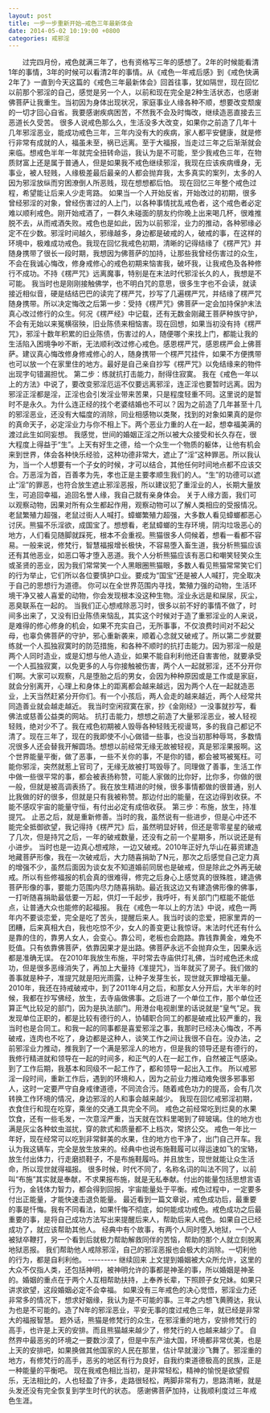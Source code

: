 ```yaml
---
layout: post
title: 一步一步重新开始—戒色三年最新体会
date: 2014-05-02 10:19:00 +0800
categories: 戒邪淫
---
```


　　过完四月份，戒色就满三年了，也有资格写三年的感想了。2年的时候能看清1年的事情，3年的时候可以看清2年的事情。从《戒色一年戒后感》到《戒色快满2年了》一直到今天这篇的《戒色三年最新体会》回首往事，犹如隔世，现在回忆以前那个邪淫的自己，感觉是另一个人，以前和现在完全是2种生活状态，也感谢佛菩萨让我重生。当初因为身体出现状况，家庭事业人缘各种不顺，想要改变颓废的一切才回心自省。我要感谢疾病困苦，不然我不会及时悔改，继续造恶直接去三恶道长久受苦。 很多人说戒色那么久，生活没多大改变，如果你之前造了几年十几年邪淫恶业，能成功戒色三年，三年内没有大的疾病，家人都平安健康，就是修行非常有成就的人，福虽未至，祸已远离。至于大福报，当走过三年之后渐渐就会来临。想戒色半年一年就完全扭转命运，我认为是不可能，至少我戒色三年，在物质财富上还是属于普通人，但是如果我不戒色继续邪淫，我现在应该疾病缠身，无事业，被人轻贱，人缘极差最后最亲的人都会抛弃我，太多真实的案列，太多的人因为邪淫放纵而穷困潦倒人所恶贱，现在想想都后怕。 现在回忆三年整个戒色过程，希望能让后来人少走弯路。 如果当一个人开始反省，开始改过的初期，很多曾经邪淫的对象，曾经伤害过的人上门，以各种事情扰乱戒色者，这个戒色者必定难以顺利戒色。刚开始戒酒了，一群久未碰面的朋友约你晚上出来喝几杯，很难推脱不去，从而戒酒失败。戒色也是如此，因为以前邪淫，业力的推动，各种邪缘必定不在少数。邪淫时间越久，邪缘越多，身边都是破戒的人，破戒的事，在这样的环境中，极难成功戒色。我现在回忆我戒色初期，清晰的记得结缘了《楞严咒》并随身携带了很长一段时期，我想因为佛菩萨的加持，让那些我曾经伤害过的众生，不会在我诚心悔改，修身戒修心的戒色初期来恼害我，破坏我，让我戒色及各种修行不成功。不持《楞严咒》远离魔事，特别是在末法时代邪淫长久的人，我想是不可能。 我当时也是刚刚接触佛学，也不明白咒的意思，很多生字也不会读，就读接近相似音，硬是结结巴巴的读完了楞严咒，抄写了几遍楞严咒，并结缘了楞严咒随身携带。所以决定悔改之后第一步：受持《楞严咒》佛菩萨一定会加持保护末法真心改过修行的众生。何况《楞严经》中记载，还有无数金刚藏王菩萨种族守护，不会有无始以来冤横宿殃，旧业陈债来相恼害。现在回想，如果当初没有持《楞严咒》，邪淫十数年积累的旧业陈债，伤害过的人，随便哪个来找上门，都能让我的生活陷入困境争吵不断，无法顺利改过修心戒色。感恩楞严咒，感恩楞严会上佛菩萨。建议真心悔改修身修戒修心的人，随身携带一个楞严咒挂件，如果不方便携带也可以放一个在家里住的地方。最好是自己亲自抄写《楞严咒》以免结缘来的物件出现字句错漏担忧。 第二步：练就抗打击能力，耐得住寂寞。 我在《戒色一年以上的方法》中说了，要改变邪淫厄运不仅要远离邪淫，连正淫也要暂时远离。因为邪淫正淫都是淫，正淫也会引发淫业带来苦果，只是程度轻重不同。这里说的是暂时不是永久。为什么连正经的找个老婆结婚也不可以？因为之前造了几年甚至十几的邪淫恶业，还没有大幅度的消除，同业相感物以类聚，找到的对象如果真的是你的真命天子，必定淫业力与你不相上下。两个恶业力重的人在一起，想幸福美满的渡过此生如同妄想。 我感觉，世间的婚姻正淫之所以被大众接受和长久存在，很大程度上得益于“生”。上天有好生之德，给一个众生一个物质的躯体，让他有机会来到世界，体会各种快乐经验，这种功德非常大，遮止了“淫”这种罪恶。所以我认为，当一个人想要有一个子女的时候，才可以结合，其他任何时间地点都不应该交合。万恶淫为首，百善孝为先，孝也正是主要孝顺生我们的人。“生”的功德可以遮止“淫”的罪恶，也符合放生遮止邪淫恶报，所以建议犯了重淫业的人，长期大量放生，可追回幸福，追回名誉人缘，我自己就有亲身体会。 关于人缘方面，我们可以观察动物，因果对所有众生都起作用，观察动物可以了解人类相应的受报情况。老鼠繁殖力超强，老鼠过街人人喊打。蟑螂繁殖力超强，大多数人看见蟑螂都恶心讨厌。熊猫不乐淫欲，成国宝了。想想看，老鼠蟑螂的生存环境，阴沟垃圾恶心的地方，人们看见随脚就踩死，根本不会重视。熊猫很多人伺候着，想看一看都不容易。一般来说，修梵行，智慧福报增长极快，不容易堕入畜生道，我分析熊猫应该还有其他恶业，如恶口等才堕入恶道。我个人分析熊猫应该有恶口和嘲笑轻笑众生或圣贤的恶业，因为我们常常笑一个人黑眼圈熊猫眼，多数人看见熊猫常常笑它们的行为举止，它们所以各位要慎护口业。要成为“国宝”还是被人人喊打，完全取决于自己的思想行为道德。 你可以在全世界范围内寻找，繁殖力强的动物，生活环境干净又被人喜爱的动物，你会发现根本没这种生物。淫业永远是和屎尿，灰尘，恶臭联系在一起的。 当我们正心想戒除恶习时，很多以前不好的事情不做了，时间多出来了，又没有旧业陈债来恼乱，其实这个时候对于造了重邪淫业的人来说，是难得的修心修身的机会，如果不充实自己，无所事事，不仅浪费时间对不起父母，也辜负佛菩萨的守护，邪心重新袭来，顺着心念就又破戒了。所以第二步就要练就一个人孤独寂寞时的防范措施，和各种不顺时的抗打击能力。因为邪淫一般是两个人同时造业，或是幻想与他人造业，如果不能自利利他还自害害他，就要承受一个人孤独寂寞，以免更多的人与你接触被伤害，两个人一起就邪淫，还不分开你们啊。大家可以观察，凡是堕胎之后的男女，会因为种种原因或是工作或是家庭，就会分别离开，心理上和身体上的距离都会越来越远，因为两个人在一起就造恶业，上天当然赶紧分开你们。有一个小孩后，两人会走的越来越近，两个人经常共同造善业就会越走越近。 我当时空闲寂寞在家，抄《金刚经》一没事就抄写，看佛法或慈善公益类的网站。 抗打击能力，想想之前造了大量邪淫恶业，被人轻视轻贱，绝对少不了。我在戒色初期被人毁辱各种轻贱无视谩骂，多的我自己都记不清了。现在三年了，现在的我即使不小心做错一些事，也没当初那种辱骂，多数情况很多人还会替我开解圆场。想想以前经常无缘无故被轻视，真是邪淫果报啊。这个世界能量平衡，做了恶事，一些不关你的事，不是你的错，都会被骂被冤枉。可能你邪淫，突然就惹上官司了，无缘无故被打骂毁辱了。同理做了善事，生活工作中做一些很平常的事，都会被表扬称赞，可能人家做的比你好，比你多，你做的很一般，但就是被高调表扬了。我在放生精进的时候，很多事情都做的很普通，别人比我做的好的很多，但就是只有我被称赞。那边付出的能量，在这边得到收获。不能不感叹宇宙的能量守恒，有付出必定有成倍收获。 第三步：布施，放生，持准提咒。 止恶之后，就是重新修善。当时的我，虽然说有一些进步，但是心中还不能完全抵御欲望，我记得持《楞严咒》后，虽然明显好转，但还是零零星星的破戒了几次，但是持咒之后，一年的破戒数量，还没有之前一个星期多，所以说还是有小进步。 当时也是一边真心想戒除，一边又破戒。2010年正好九华山在募资建造地藏菩萨形像，我在一次破戒后，大力随喜捐助了N元，那次之后感觉自己定力真的增强不少，虽然后面因为谈女友不知道婚前同居也是破戒，但是除此之外再无破戒。所以有些修福报的机会真的很难得，修完之后身心上感觉真的很殊胜，建造佛菩萨形像的事，要能力范围内尽力随喜捐助。最近我这边又有建造佛形像的佛事，一打听随喜捐助最低要一万起，供灯一千起步，我呼吁，有关部门门框能不能低点，让普通大众也能修的起福报。 我在《戒色一年以上的方法》中说，戒色一两年内不要谈恋爱，完全是吃了苦头，提醒后来人。我当时谈的恋爱，把家里弄的一团糟，后来真相大白，我也吃惊不少，女人的善变更让我惊讶。末法时代还有什么是靠的住的，靠男人女人，会变心。靠公司，老板也会跑路。靠钱靠黄金，难免不贬值。只有依靠佛菩萨，依靠因果才是出路。佛菩萨永远不会抛弃众生，因果永远都是准确无误。 在2010年我放生布施，平时常去寺庙供灯礼佛，当时戒色还未成功，但是很多恶缘消失了，再加上大量持《准提咒》，当年就买了房子。我们做的善事就是种子，准提咒就是阳光雨露，让种子发芽生长，现世就灭罪增福无量。 2010年，我还在持戒破戒中，到了2011年4月之后，和那女人分开后，大半年的时候，我都在抄写佛经，放生，去寺庙做佛事。之后进了一个单位工作，那个单位还算正气比较足的部门，因为是执法部门。用港台电视剧里的话说就是“皇气”足。我发现单位正职的，都是比较有德行的人，协辅职合同工的都是破戒比较严重的，我当时也是合同工。和我一起的同事都是喜爱邪淫之事，我那时已经决心悔改，不再破戒，连肉也不吃了，身边都是这种人，谈笑工作之间让我很不自在。没办法，之前邪淫业力推动，推我到了一个满是邪淫人的地方，但是我的领导还是有德行的，我修行精进就和领导在一起的时间多，和正气的人在一起工作，自然被正气感染。到了工作后期，我基本和同级不一起工作了，都和领导一起出入工作。 所以戒邪淫一段时间，重新工作后，遇到的环境和人，因为之前业力推动难免很多邪事邪人，这时一定要严守自身戒律道德，不同流合污。随着戒色功力的提高，会有几次转换工作环境的情况，身边邪淫的人和事会越来越少。 我现在回忆戒邪淫初期，衣食住行和现在吃穿，乘坐的交通工具完全不同。 戒色之前经常吃到烂臭的水果饮食，还有一些毛发，一次意淫严重，当天就在饮料里喝到了碎玻璃。住的地方也满是灰尘各种蚊虫滋扰，穿的款式和质量都不上档次，常挤公交。 戒色一年比一年好，现在经常可以吃到非常鲜美的水果，住的地方也干净了，出门自己开车。我认为我这辆车，完全是放生放来的。经典中也说布施鞋履可以得运速如飞的宝辂，放生付出体力，行走磨损鞋子，不是布施鞋履吗。并且放生，现世就能让众生活命，所以现世就得福报。 很多时候，时代不同了，名称名词的叫法不同了，以前叫“布施”其实就是奉献，不求果报布施，就是无私奉献。付出的能量包括思想言语行为，金钱体力智力，都会得到回报，宇宙能量处于平衡。戒色过程中，一定要多付出正能量，才能快速击退负能量。 最近看到一篇文章说，戒色成功后，最重要的事是忏悔。我有不同看法，如果忏悔不彻底，如何能成功戒色。戒色成功之后最重要的事，是将自己成功方法写出来提醒后来人，帮助后来人戒色。如果自己已经成功了，就应该帮助其他人。 经典中有个故事，有两个人同时堕入地狱，一个人被狱卒鞭打，另一个看到后就极力帮助解救同伴的苦恼，帮助的那个人就立刻脱离地狱恶报。 我们帮助他人戒除邪淫，自己的邪淫恶报也会极大的消除。一切利他的行为，都是自利利他。 --------- 继续回来 上文提到婚姻被大众所允许，这里的大众不仅指人类，还包括神明，被神明允许的事都是神圣的事，所以婚姻是神圣的。婚姻的重点在于两个人互相帮助扶持，上奉养长辈，下照顾子女兄妹。如果只讲求欲望，这段婚姻必定不会幸福。 如果没有三年戒色的决心觉悟，邪淫业力还非常多的情况下，想求好姻缘，我认为是不可能的事。三年之内想飞黄腾达，我认为也是不可能的。造了N年的邪淫恶业，平安无事的度过戒色三年，就已经是非常大的福报智慧。 题外话，熊猫是修梵行的众生，在邪淫重的地方，安排修梵行的高手，也许是上天的安排。而且熊猫越来越少了，修梵行的人也越来越少了。 自然界中最恶劣的环境之一要数沙漠了，但是中东产油大国，环境都非常优美，也是上天的安排吧，如果换做其他国家的人民在那里，估计早就漫沙飞舞了。邪淫重的地方，有修梵行的高手，恶劣的地区有行为良好，自我约束道德极高的民族，正是一种能量的平衡吧。 现在我戒色相比当初，是非常轻松，精神的愉悦是欲望假乐，无法相比的，人也轻盈了许多，走路很轻松，两脚非常有力，思路清晰，就是头发还没有完全恢复到学生时代的状态。 感谢佛菩萨加持，让我顺利度过三年戒色生涯。